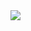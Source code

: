 <img src="https://capsule-render.vercel.app/api?type=waving&color=gradient&color0=59698D&color1=59698D&height=200&section=header&text=Welcome%20to%20Ahnpybara&fontSize=40" />

